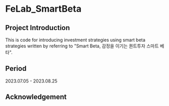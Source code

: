 # FeLab_SmartBeta

## Project Introduction
This is code for introducing investment strategies using smart beta strategies written by referring to "Smart Beta, 감정을 이기는 퀀트투자 스마트 베타".
<br>

## Period
2023.07.05 - 2023.08.25
<br>

## Acknowledgement

